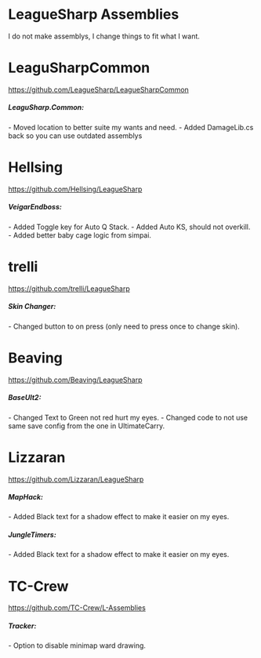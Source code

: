LeagueSharp Assemblies
===========

I do not make assemblys, I change things to fit what I want.

LeaguSharpCommon
===========
https://github.com/LeagueSharp/LeagueSharpCommon
<h5>LeaguSharp.Common:</h5>
- Moved location to better suite my wants and need.
- Added DamageLib.cs back so you can use outdated assemblys




Hellsing
===========
https://github.com/Hellsing/LeagueSharp
<h5>VeigarEndboss:</h5>
- Added Toggle key for Auto Q Stack.
- Added Auto KS, should not overkill.
- Added better baby cage logic from simpai.



trelli
===========
https://github.com/trelli/LeagueSharp
<h5>Skin Changer:</h5>
- Changed button to on press (only need to press once to change skin).



Beaving
===========
https://github.com/Beaving/LeagueSharp
<h5>BaseUlt2:</h5>
- Changed Text to Green not red hurt my eyes.
- Changed code to not use same save config from the one in UltimateCarry.




Lizzaran
===========
https://github.com/Lizzaran/LeagueSharp
<h5>MapHack:</h5>
- Added Black text for a shadow effect to make it easier on my eyes.

<h5>JungleTimers:</h5>
- Added Black text for a shadow effect to make it easier on my eyes.




TC-Crew
===========
https://github.com/TC-Crew/L-Assemblies
<h5>Tracker:</h5>
- Option to disable minimap ward drawing.
